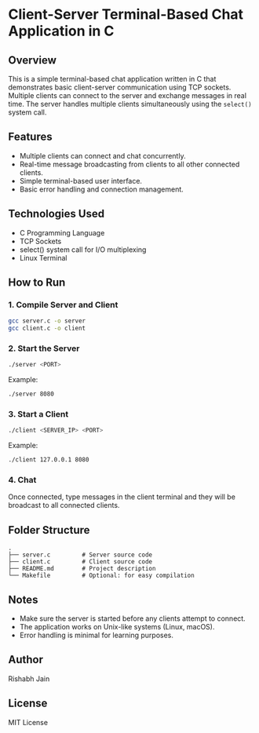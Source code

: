 
# Client-Server Terminal-Based Chat Application in C

## Overview
This is a simple terminal-based chat application written in C that demonstrates basic client-server communication using TCP sockets. Multiple clients can connect to the server and exchange messages in real time. The server handles multiple clients simultaneously using the `select()` system call.

## Features
- Multiple clients can connect and chat concurrently.
- Real-time message broadcasting from clients to all other connected clients.
- Simple terminal-based user interface.
- Basic error handling and connection management.

## Technologies Used
- C Programming Language
- TCP Sockets
- select() system call for I/O multiplexing
- Linux Terminal

## How to Run

### 1. Compile Server and Client
```bash
gcc server.c -o server
gcc client.c -o client
```

### 2. Start the Server
```bash
./server <PORT>
```
Example:
```bash
./server 8080
```

### 3. Start a Client
```bash
./client <SERVER_IP> <PORT>
```
Example:
```bash
./client 127.0.0.1 8080
```

### 4. Chat
Once connected, type messages in the client terminal and they will be broadcast to all connected clients.

## Folder Structure
```
.
├── server.c         # Server source code
├── client.c         # Client source code
├── README.md        # Project description
└── Makefile         # Optional: for easy compilation
```

## Notes
- Make sure the server is started before any clients attempt to connect.
- The application works on Unix-like systems (Linux, macOS).
- Error handling is minimal for learning purposes.

## Author
Rishabh Jain

## License
MIT License
